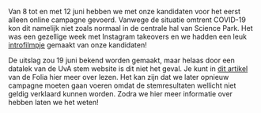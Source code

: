Van 8 tot en met 12 juni hebben we met onze kandidaten voor het eerst alleen online campagne gevoerd. Vanwege de situatie omtrent COVID-19 kon dit namelijk niet zoals normaal in de centrale hal van Science Park. Het was een gezellige week met Instagram takeovers en we hadden een leuk [introfilmpje](https://youtu.be/6yblsXF4930) gemaakt van onze kandidaten!

De uitslag zou 19 juni bekend worden gemaakt, maar helaas door een datalek van de UvA stem website is dit niet het geval. Je kunt in [dit artikel](https://www.folia.nl/actueel/138871/uitslag-verkiezingen-studentenraden-uitgesteld-na-beveiligingslek) van de Folia hier meer over lezen. Het kan zijn dat we later opnieuw campagne moeten gaan voeren omdat de stemresultaten wellicht niet geldig verklaard kunnen worden. Zodra we hier meer informatie over hebben laten we het weten!
